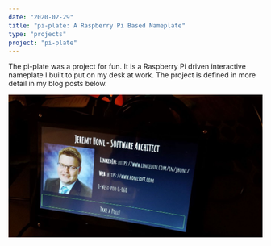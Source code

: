 ```yaml
--- 
date: "2020-02-29"
title: "pi-plate: A Raspberry Pi Based Nameplate"
type: "projects"
project: "pi-plate"
---
```


The pi-plate was a project for fun. It is a Raspberry Pi driven interactive nameplate I built to put on my desk at work.  The project is defined in more detail in my blog posts below.

![Pi-plate](images/pi-plate-nameplate.jpg)
